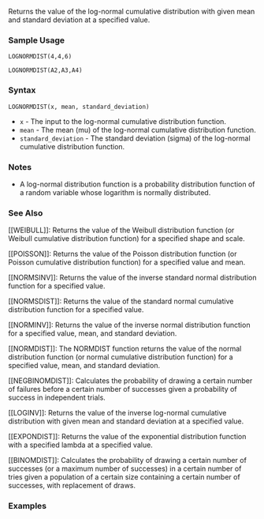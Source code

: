 Returns the value of the log-normal cumulative distribution with given mean and standard deviation at a specified value.

### Sample Usage

`LOGNORMDIST(4,4,6)`

`LOGNORMDIST(A2,A3,A4)`

### Syntax

`LOGNORMDIST(x, mean, standard_deviation)`

* `x` - The input to the log-normal cumulative distribution function.
* `mean` - The mean (mu) of the log-normal cumulative distribution function.
* `standard_deviation` - The standard deviation (sigma) of the log-normal cumulative distribution function.

### Notes

* A log-normal distribution function is a probability distribution function of a random variable whose logarithm is normally distributed.

### See Also

[[WEIBULL]]: Returns the value of the Weibull distribution function (or Weibull cumulative distribution function) for a specified shape and scale.

[[POISSON]]: Returns the value of the Poisson distribution function (or Poisson cumulative distribution function) for a specified value and mean.

[[NORMSINV]]: Returns the value of the inverse standard normal distribution function for a specified value.

[[NORMSDIST]]: Returns the value of the standard normal cumulative distribution function for a specified value.

[[NORMINV]]: Returns the value of the inverse normal distribution function for a specified value, mean, and standard deviation.

[[NORMDIST]]: The NORMDIST function returns the value of the normal distribution function (or normal cumulative distribution function) for a specified value, mean, and standard deviation.

[[NEGBINOMDIST]]: Calculates the probability of drawing a certain number of failures before a certain number of successes given a probability of success in independent trials.

[[LOGINV]]: Returns the value of the inverse log-normal cumulative distribution with given mean and standard deviation at a specified value.

[[EXPONDIST]]: Returns the value of the exponential distribution function with a specified lambda at a specified value.

[[BINOMDIST]]: Calculates the probability of drawing a certain number of successes (or a maximum number of successes) in a certain number of tries given a population of a certain size containing a certain number of successes, with replacement of draws.

### Examples